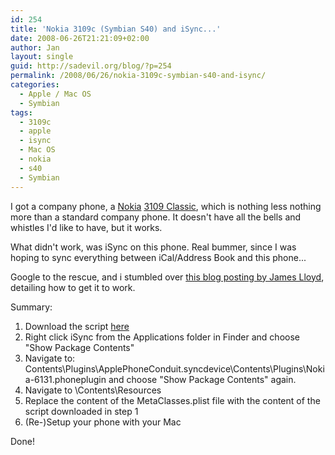 ```yaml
---
id: 254
title: 'Nokia 3109c (Symbian S40) and iSync...'
date: 2008-06-26T21:21:09+02:00
author: Jan
layout: single
guid: http://sadevil.org/blog/?p=254
permalink: /2008/06/26/nokia-3109c-symbian-s40-and-isync/
categories:
  - Apple / Mac OS
  - Symbian
tags:
  - 3109c
  - apple
  - isync
  - Mac OS
  - nokia
  - s40
  - Symbian
---
```

I got a company phone, a <a href="http://www.nokia.com" target="_blank">Nokia</a> <a href="http://www.nokia.co.uk/A4423231" target="_blank">3109 Classic</a>, which is nothing less nothing more than a standard company phone. It doesn't have all the bells and whistles I'd like to have, but it works.

What didn't work, was iSync on this phone. Real bummer, since I was hoping to sync everything between iCal/Address Book and this phone...

Google to the rescue, and i stumbled over <a href="https://jameslloydjames.blogspot.be/p/nokia-series-40-isync-plugin.html" target="_blank">this blog posting by James Lloyd</a>, detailing how to get it to work.

Summary:

  1. Download the script <a href="https://jameslloydjames.blogspot.be/p/nokia-series-40-isync-plugin.html" target="_blank">here</a>
  2. Right click iSync from the Applications folder in Finder and choose "Show Package Contents"
  3. Navigate to: Contents\Plugins\ApplePhoneConduit.syncdevice\Contents\Plugins\Nokia-6131.phoneplugin and choose "Show Package Contents" again.
  4. Navigate to \Contents\Resources
  5. Replace the content of the MetaClasses.plist file with the content of the script downloaded in step 1
  6. (Re-)Setup your phone with your Mac

Done!